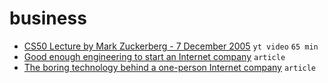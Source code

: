 # business

- [CS50 Lecture by Mark Zuckerberg - 7 December 2005](https://www.youtube.com/watch?v=xFFs9UgOAlE) `yt video` `65 min`
- [Good enough engineering to start an Internet company](https://www.listennotes.com/blog/good-enough-engineering-to-start-an-internet-27/) `article`
- [The boring technology behind a one-person Internet company](https://www.listennotes.com/blog/the-boring-technology-behind-a-one-person-23/) `article`